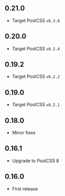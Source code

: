 ## 0.21.0
- Target PostCSS `v8.3.8`

## 0.20.0
- Target PostCSS `v8.2.4`

## 0.19.2
- Target PostCSS `v8.2.2`

## 0.19.0
- Target PostCSS `v8.2.1`

## 0.18.0
- Minor fixes

## 0.16.1
- Upgrade to PostCSS 8

## 0.16.0
- First release

